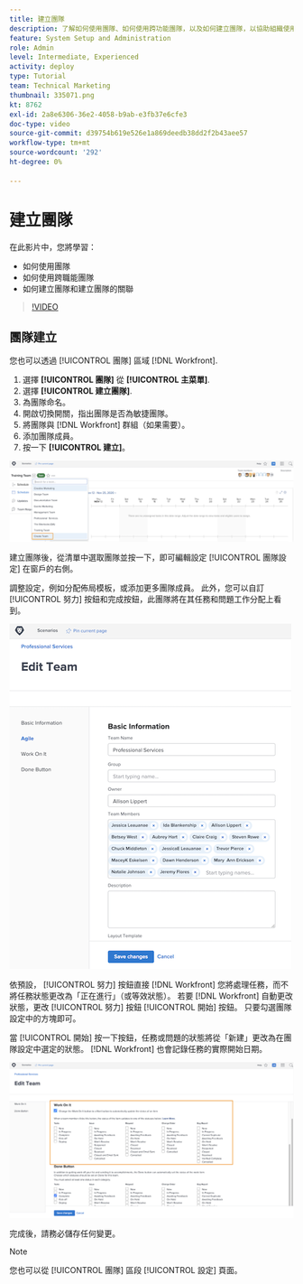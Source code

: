 ```yaml
---
title: 建立團隊
description: 了解如何使用團隊、如何使用跨功能團隊，以及如何建立團隊，以協助組織使用者及授予權限。
feature: System Setup and Administration
role: Admin
level: Intermediate, Experienced
activity: deploy
type: Tutorial
team: Technical Marketing
thumbnail: 335071.png
kt: 8762
exl-id: 2a8e6306-36e2-4058-b9ab-e3fb37e6cfe3
doc-type: video
source-git-commit: d39754b619e526e1a869deedb38dd2f2b43aee57
workflow-type: tm+mt
source-wordcount: '292'
ht-degree: 0%

---
```


# 建立團隊

在此影片中，您將學習：

* 如何使用團隊
* 如何使用跨職能團隊
* 如何建立團隊和建立團隊的關聯

>[!VIDEO](https://video.tv.adobe.com/v/335071/?quality=12)

## 團隊建立

您也可以透過 [!UICONTROL 團隊] 區域 [!DNL Workfront].

1. 選擇 **[!UICONTROL 團隊]** 從 **[!UICONTROL 主菜單]**.
1. 選擇 **[!UICONTROL 建立團隊]**.
1. 為團隊命名。
1. 開啟切換開關，指出團隊是否為敏捷團隊。
1. 將團隊與 [!DNL Workfront] 群組（如果需要）。
1. 添加團隊成員。
1. 按一下 **[!UICONTROL 建立]**。

![團隊功能表 [!UICONTROL 團隊] 頁面](assets/admin-fund-create-team.png)

建立團隊後，從清單中選取團隊並按一下，即可編輯設定 [!UICONTROL 團隊設定] 在窗戶的右側。

調整設定，例如分配佈局模板，或添加更多團隊成員。 此外，您可以自訂 [!UICONTROL 努力] 按鈕和完成按鈕，此團隊將在其任務和問題工作分配上看到。

![[!UICONTROL 編輯團隊] 視窗](assets/admin-fund-team-settings.png)

依預設， [!UICONTROL 努力] 按鈕直接 [!DNL Workfront] 您將處理任務，而不將任務狀態更改為「正在進行」（或等效狀態）。 若要 [!DNL Workfront] 自動更改狀態，更改 [!UICONTROL 努力] 按鈕 [!UICONTROL 開始] 按鈕。 只要勾選團隊設定中的方塊即可。

當 [!UICONTROL 開始] 按一下按鈕，任務或問題的狀態將從「新建」更改為在團隊設定中選定的狀態。 [!DNL Workfront] 也會記錄任務的實際開始日期。

![[!UICONTROL 努力] 區段 [!UICONTROL 編輯團隊] 視窗](assets/admin-fund-start-button-team.png)

完成後，請務必儲存任何變更。


>[!NOTE]
>
>您也可以從 [!UICONTROL 團隊] 區段 [!UICONTROL 設定] 頁面。

<!---
learn more URLs
Create a team
Work On It and Done button overview
--->
